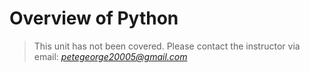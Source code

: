 # Overview of Python

> This unit has not been covered. Please contact the instructor via email: *petegeorge20005@gmail.com*
